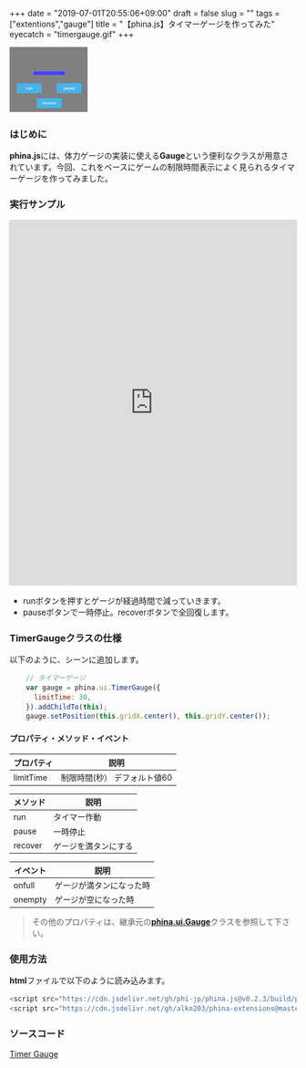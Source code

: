 +++
date = "2019-07-01T20:55:06+09:00"
draft = false
slug = ""
tags = ["extentions","gauge"]
title = "【phina.js】タイマーゲージを作ってみた"
eyecatch = "timergauge.gif"
+++

![timergauge.gif](timergauge.gif)

### はじめに
**phina.js**には、体力ゲージの実装に使える**Gauge**という便利なクラスが用意されています。今回、これをベースにゲームの制限時間表示によく見られるタイマーゲージを作ってみました。

### 実行サンプル
<div class='runstant'><iframe src='https://runstant.com/alkn203/projects/7eab89e2/full' width='100%' height='640px' style='border:0px;box-shadow:0px 0px 2px 0px #aaa'></iframe></div>

* runボタンを押すとゲージが経過時間で減っていきます。
* pauseボタンで一時停止。recoverボタンで全回復します。

### TimerGaugeクラスの仕様
以下のように、シーンに追加します。

```javascript
    // タイマーゲージ
    var gauge = phina.ui.TimerGauge({
      limitTime: 30,
    }).addChildTo(this);
    gauge.setPosition(this.gridX.center(), this.gridY.center());
```

#### プロパティ・メソッド・イベント

| プロパティ | 説明 |
| ---  | --- |
| limitTime  | 制限時間(秒） デフォルト値60|

| メソッド | 説明 |
| ---  | --- |
| run  | タイマー作動 |
| pause | 一時停止 |
| recover | ゲージを満タンにする |

| イベント | 説明 |
| ---  | --- |
| onfull | ゲージが満タンになった時 |
| onempty | ゲージが空になった時 |

>その他のプロパティは、継承元の[**phina.ui.Gauge**](https://github.com/phinajs/phina.js/blob/develop/src/ui/gauge.js)クラスを参照して下さい。

### 使用方法
**html**ファイルで以下のように読み込みます。

```javascript
<script src="https://cdn.jsdelivr.net/gh/phi-jp/phina.js@v0.2.3/build/phina.js"></script>
<script src="https://cdn.jsdelivr.net/gh/alkn203/phina-extensions@master/ui/timergauge.js"></script>
```

### ソースコード

[Timer Gauge](https://github.com/alkn203/phina-extensions/blob/master/ui/timergauge.js)
